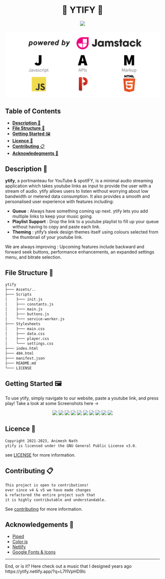 <div align="center">

# 🎄 YTIFY 🎄
![](Assets/default_thumbnail.avif)

![](Assets/jamstack.png)

</div>

## Table of Contents
- [**Description 🦚**](#description-)
- [**File Structure** 📂](#file-structure-)
- [**Getting Started** 🖼](#getting-started-)
- [**Licence** 📝](#licence-)
- [**Contributing** 📋](#contributing-)
- [**Acknowledegments** 🙏](#acknowledgements-)


## Description 🦚
**ytify**, a portmanteau for YouTube & spotIFY, is a minimal audio streaming application which takes youtube links as input 
to provide the user with a stream of audio. ytify allows users to listen without worrying about low bandwidth or metered 
data consumption. It also provides a smooth and personalised user experience with features including:

 - **Queue** : Always have something coming up next. ytify lets you add multiple links to keep your music going. 
 - **Playlist Support** : Drop the link to a youtube playlist to fill up your queue without having to copy and paste each link. 
 - **Theming** : ytify’s sleek design themes itself using colours selected from the thumbnail of your youtube link. 

We are always improving : Upcoming features include backward and forward seek buttons, performance enhancements, an expanded settings menu, and bitrate selection. 

## File Structure 📂
```
ytify
├─── Assets/.. 
├─── Scripts
│    ├─── init.js
│    ├─── constants.js
│    ├─── main.js
│    ├─── buttons.js
│    └─── service-worker.js
├─── Stylesheets
│    ├─── main.css
│    ├─── data.css
│    ├─── player.css
│    └─── settings.css
├─── index.html
├─── 404.html
├─── manifest.json
├─── README.md
└─── LICENSE
```
## Getting Started 🖼
To use ytify, simply navigate to our website, paste a youtube link, and press play!
Take a look at some Screenshots here ->
<p align="center">
  <img src="Assets/Screenshots/landscape_dark-mode.avif" width="45%">
  <img src="Assets/Screenshots/landscape_light-mode.avif" width="45%">
  <img src="Assets/Screenshots/portrait_light-mode.avif" width="30%">
  <img src="Assets/Screenshots/portrait_dark-mode.avif" width="30%">
  <img src="Assets/Screenshots/portrait_automatic_dark-mode.avif" width="30%">
  <img src="Assets/Screenshots/portrait_music.avif" width="45%">
  <img src="Assets/Screenshots/portrait_audiobook.avif" width="45%">
  <img src="Assets/Screenshots/landscape_thoughts.avif" width="90%">
  <img src="Assets/Screenshots/landscape_trends.avif" width="45%">
  <img src="Assets/Screenshots/landscape_music.avif" width="45%">
</p>

## Licence 📝
```
Copyright 2021-2023, Animesh Nath
ytify is licensed under the GNU General Public License v3.0.
```
see [LICENSE](https://github.com/n-ce/ytify/blob/main/LICENSE) for more information.

## Contributing 📋
```
This project is open to contributions!
ever since v4 & v5 we have made changes
& refactored the entire project such that
it is highly contributable and understandable.
```
See [contributing](https://github.com/n-ce/ytify/blob/main/contributing.md) for more information.

## Acknowledgements 🙏
- [Piped](https://github.com/teampiped/piped)
- [Color.js](https://github.com/luukdv/color.js)
- [Netlify](https://www.netlify.com)
- [Google Fonts & Icons](https://fonts.google.com)

<hr>
End, or is it? Here check out a music that I designed years ago https://ytify.netlify.app/?q=L7l1VpHD9lc
